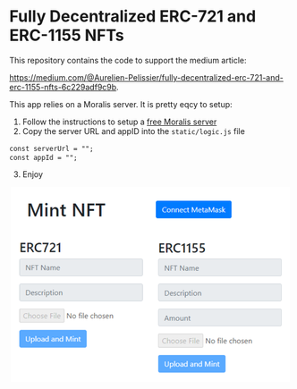 # Fully Decentralized ERC-721 and ERC-1155 NFTs

This repository contains the code to support the medium article:

https://medium.com/@Aurelien-Pelissier/fully-decentralized-erc-721-and-erc-1155-nfts-6c229adf9c9b.

This app relies on a Moralis server. It is pretty eqcy to setup:
   1) Follow the instructions to setup a [free Moralis server](https://docs.moralis.io/guides/build-a-simple-dapp-in-3-minutes)
   2) Copy the server URL and appID into the `static/logic.js` file

    const serverUrl = "";
    const appId = "";
    
   3) Enjoy

<p align="center">
  <img src="https://raw.githubusercontent.com/Aurelien-Pelissier/Medium/master/Fully%20Decentralized%20ERC-721%20and%20ERC-1155%20NFTs/Figure1.png" width=500>
</p>
